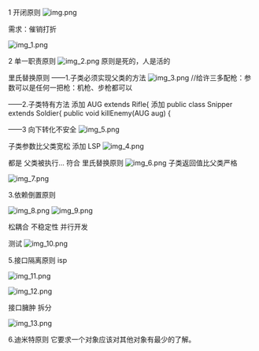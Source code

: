 
1 开闭原则
![img.png](img.png)

需求：催销打折

![img_1.png](img_1.png)

2 单一职责原则
![img_2.png](img_2.png)
原则是死的，人是活的

里氏替换原则
——1.子类必须实现父类的方法
![img_3.png](img_3.png)
//给许三多配枪：参数可以是任何一把枪：机枪、步枪都可以

——2.子类特有方法
添加 AUG extends Rifle{
添加 
public class Snipper extends Soldier{
public void killEnemy(AUG aug) {

——3
向下转化不安全
![img_5.png](img_5.png)

子类参数比父类宽松
添加 LSP
![img_4.png](img_4.png)

都是 父类被执行...  符合 里氏替换原则
![img_6.png](img_6.png)
子类返回值比父类严格

![img_7.png](img_7.png)

3.依赖倒置原则

![img_8.png](img_8.png)
![img_9.png](img_9.png)

松耦合  不稳定性
并行开发

测试
![img_10.png](img_10.png)

5.接口隔离原则 isp

![img_11.png](img_11.png)

![img_12.png](img_12.png)

接口臃肿 拆分

![img_13.png](img_13.png)



6.迪米特原则
它要求一个对象应该对其他对象有最少的了解。






